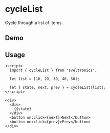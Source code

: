 # cycleList

Cycle through a list of items.

## Demo

<CycleList />

## Usage

```svelte
<script>
  import { cycleList } from "sveltronics";

  let list = [10, 20, 30, 40, 50];

  let { state, next, prev } = cycleList(list);
</script>

<div>
  <div>
    {$state}
  </div>
  <button on:click={next}>Next</button>
  <button on:click={prev}>Prev</button>
</div>
```